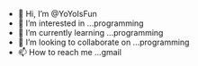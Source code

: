 - 👋 Hi, I’m @YoYoIsFun
- 👀 I’m interested in ...programming
- 🌱 I’m currently learning ...programming
- 💞️ I’m looking to collaborate on ...programming
- 📫 How to reach me ...gmail

<!---
YoYoIsFun/YoYoIsFun is a ✨ special ✨ repository because its `README.md` (this file) appears on your GitHub profile.
You can click the Preview link to take a look at your changes.
--->
